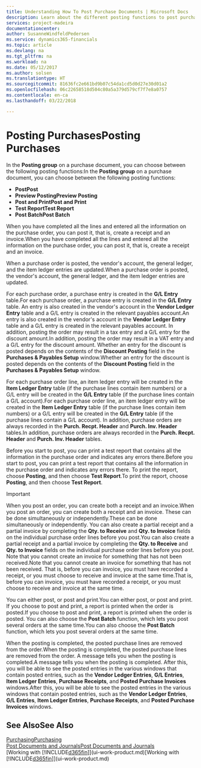 ```yaml
---
title: Understanding How To Post Purchase Documents | Microsoft Docs
description: Learn about the different posting functions to post purchase documents.
services: project-madeira
documentationcenter: 
author: SusanneWindfeldPedersen
ms.service: dynamics365-financials
ms.topic: article
ms.devlang: na
ms.tgt_pltfrm: na
ms.workload: na
ms.date: 05/12/2017
ms.author: solsen
ms.translationtype: HT
ms.sourcegitcommit: 81636fc2e661bd9b07c54da1cd5d0d27e30d01a2
ms.openlocfilehash: 06c22658518d504c80a5a379d579cf7f7e8a0757
ms.contentlocale: en-ca
ms.lasthandoff: 03/22/2018

---
```

# <a name="posting-purchases"></a><span data-ttu-id="a0d13-103">Posting Purchases</span><span class="sxs-lookup"><span data-stu-id="a0d13-103">Posting Purchases</span></span>
<span data-ttu-id="a0d13-104">In the **Posting group** on a purchase document, you can choose between the following posting functions:</span><span class="sxs-lookup"><span data-stu-id="a0d13-104">In the **Posting group** on a purchase document, you can choose between the following posting functions:</span></span>

* <span data-ttu-id="a0d13-105">**Post**</span><span class="sxs-lookup"><span data-stu-id="a0d13-105">**Post**</span></span>
* <span data-ttu-id="a0d13-106">**Preview Posting**</span><span class="sxs-lookup"><span data-stu-id="a0d13-106">**Preview Posting**</span></span>
* <span data-ttu-id="a0d13-107">**Post and Print**</span><span class="sxs-lookup"><span data-stu-id="a0d13-107">**Post and Print**</span></span>
* <span data-ttu-id="a0d13-108">**Test Report**</span><span class="sxs-lookup"><span data-stu-id="a0d13-108">**Test Report**</span></span>
* <span data-ttu-id="a0d13-109">**Post Batch**</span><span class="sxs-lookup"><span data-stu-id="a0d13-109">**Post Batch**</span></span>

<span data-ttu-id="a0d13-110">When you have completed all the lines and entered all the information on the purchase order, you can post it, that is, create a receipt and an invoice.</span><span class="sxs-lookup"><span data-stu-id="a0d13-110">When you have completed all the lines and entered all the information on the purchase order, you can post it, that is, create a receipt and an invoice.</span></span>

<span data-ttu-id="a0d13-111">When a purchase order is posted, the vendor's account, the general ledger, and the item ledger entries are updated.</span><span class="sxs-lookup"><span data-stu-id="a0d13-111">When a purchase order is posted, the vendor's account, the general ledger, and the item ledger entries are updated.</span></span>

<span data-ttu-id="a0d13-112">For each purchase order, a purchase entry is created in the **G/L Entry** table.</span><span class="sxs-lookup"><span data-stu-id="a0d13-112">For each purchase order, a purchase entry is created in the **G/L Entry** table.</span></span> <span data-ttu-id="a0d13-113">An entry is also created in the vendor's account in the **Vendor Ledger Entry** table and a G/L entry is created in the relevant payables account.</span><span class="sxs-lookup"><span data-stu-id="a0d13-113">An entry is also created in the vendor's account in the **Vendor Ledger Entry** table and a G/L entry is created in the relevant payables account.</span></span> <span data-ttu-id="a0d13-114">In addition, posting the order may result in a tax entry and a G/L entry for the discount amount.</span><span class="sxs-lookup"><span data-stu-id="a0d13-114">In addition, posting the order may result in a VAT entry and a G/L entry for the discount amount.</span></span> <span data-ttu-id="a0d13-115">Whether an entry for the discount is posted depends on the contents of the **Discount Posting** field in the **Purchases & Payables Setup** window.</span><span class="sxs-lookup"><span data-stu-id="a0d13-115">Whether an entry for the discount is posted depends on the contents of the **Discount Posting** field in the **Purchases & Payables Setup** window.</span></span>

<span data-ttu-id="a0d13-116">For each purchase order line, an item ledger entry will be created in the **Item Ledger Entry** table (if the purchase lines contain item numbers) or a G/L entry will be created in the **G/L Entry** table (if the purchase lines contain a G/L account).</span><span class="sxs-lookup"><span data-stu-id="a0d13-116">For each purchase order line, an item ledger entry will be created in the **Item Ledger Entry** table (if the purchase lines contain item numbers) or a G/L entry will be created in the **G/L Entry** table (if the purchase lines contain a G/L account).</span></span> <span data-ttu-id="a0d13-117">In addition, purchase orders are always recorded in the **Purch. Recpt. Header** and **Purch. Inv. Header** tables.</span><span class="sxs-lookup"><span data-stu-id="a0d13-117">In addition, purchase orders are always recorded in the **Purch. Recpt. Header** and **Purch. Inv. Header** tables.</span></span>

<span data-ttu-id="a0d13-118">Before you start to post, you can print a test report that contains all the information in the purchase order and indicates any errors there.</span><span class="sxs-lookup"><span data-stu-id="a0d13-118">Before you start to post, you can print a test report that contains all the information in the purchase order and indicates any errors there.</span></span> <span data-ttu-id="a0d13-119">To print the report, choose **Posting**, and then choose **Test Report**.</span><span class="sxs-lookup"><span data-stu-id="a0d13-119">To print the report, choose **Posting**, and then choose **Test Report**.</span></span>

> [!IMPORTANT]  
>   <span data-ttu-id="a0d13-120">When you post an order, you can create both a receipt and an invoice.</span><span class="sxs-lookup"><span data-stu-id="a0d13-120">When you post an order, you can create both a receipt and an invoice.</span></span> <span data-ttu-id="a0d13-121">These can be done simultaneously or independently.</span><span class="sxs-lookup"><span data-stu-id="a0d13-121">These can be done simultaneously or independently.</span></span> <span data-ttu-id="a0d13-122">You can also create a partial receipt and a partial invoice by completing the **Qty. to Receive** and **Qty. to Invoice** fields on the individual purchase order lines before you post.</span><span class="sxs-lookup"><span data-stu-id="a0d13-122">You can also create a partial receipt and a partial invoice by completing the **Qty. to Receive** and **Qty. to Invoice** fields on the individual purchase order lines before you post.</span></span> <span data-ttu-id="a0d13-123">Note that you cannot create an invoice for something that has not been received.</span><span class="sxs-lookup"><span data-stu-id="a0d13-123">Note that you cannot create an invoice for something that has not been received.</span></span> <span data-ttu-id="a0d13-124">That is, before you can invoice, you must have recorded a receipt, or you must choose to receive and invoice at the same time.</span><span class="sxs-lookup"><span data-stu-id="a0d13-124">That is, before you can invoice, you must have recorded a receipt, or you must choose to receive and invoice at the same time.</span></span>

<span data-ttu-id="a0d13-125">You can either post, or post and print.</span><span class="sxs-lookup"><span data-stu-id="a0d13-125">You can either post, or post and print.</span></span> <span data-ttu-id="a0d13-126">If you choose to post and print, a report is printed when the order is posted.</span><span class="sxs-lookup"><span data-stu-id="a0d13-126">If you choose to post and print, a report is printed when the order is posted.</span></span> <span data-ttu-id="a0d13-127">You can also choose the **Post Batch** function, which lets you post several orders at the same time.</span><span class="sxs-lookup"><span data-stu-id="a0d13-127">You can also choose the **Post Batch** function, which lets you post several orders at the same time.</span></span>

<span data-ttu-id="a0d13-128">When the posting is completed, the posted purchase lines are removed from the order.</span><span class="sxs-lookup"><span data-stu-id="a0d13-128">When the posting is completed, the posted purchase lines are removed from the order.</span></span> <span data-ttu-id="a0d13-129">A message tells you when the posting is completed.</span><span class="sxs-lookup"><span data-stu-id="a0d13-129">A message tells you when the posting is completed.</span></span> <span data-ttu-id="a0d13-130">After this, you will be able to see the posted entries in the various windows that contain posted entries, such as the **Vendor Ledger Entries**, **G/L Entries**, **Item Ledger Entries**, **Purchase Receipts**, and **Posted Purchase Invoices** windows.</span><span class="sxs-lookup"><span data-stu-id="a0d13-130">After this, you will be able to see the posted entries in the various windows that contain posted entries, such as the **Vendor Ledger Entries**, **G/L Entries**, **Item Ledger Entries**, **Purchase Receipts**, and **Posted Purchase Invoices** windows.</span></span>

## <a name="see-also"></a><span data-ttu-id="a0d13-131">See Also</span><span class="sxs-lookup"><span data-stu-id="a0d13-131">See Also</span></span>
[<span data-ttu-id="a0d13-132">Purchasing</span><span class="sxs-lookup"><span data-stu-id="a0d13-132">Purchasing</span></span>](purchasing-manage-purchasing.md)  
[<span data-ttu-id="a0d13-133">Post Documents and Journals</span><span class="sxs-lookup"><span data-stu-id="a0d13-133">Post Documents and Journals</span></span>](ui-post-documents-journals.md)  
<span data-ttu-id="a0d13-134">[Working with [!INCLUDE[d365fin](includes/d365fin_md.md)]](ui-work-product.md)</span><span class="sxs-lookup"><span data-stu-id="a0d13-134">[Working with [!INCLUDE[d365fin](includes/d365fin_md.md)]](ui-work-product.md)</span></span>


